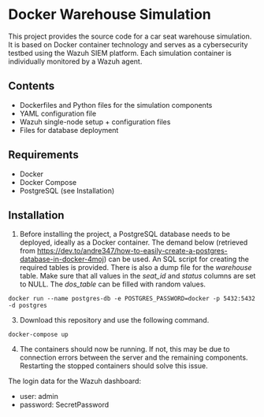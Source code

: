 # Docker Warehouse Simulation

This project provides the source code for a car seat warehouse simulation.
It is based on Docker container technology and serves as a cybersecurity testbed using the Wazuh SIEM platform.
Each simulation container is individually monitored by a Wazuh agent.

## Contents

* Dockerfiles and Python files for the simulation components
* YAML configuration file
* Wazuh single-node setup + configuration files
* Files for database deployment

## Requirements

* Docker
* Docker Compose
* PostgreSQL (see Installation)

## Installation

1. Before installing the project, a PostgreSQL database needs to be deployed, ideally as a Docker container. The demand below (retrieved from https://dev.to/andre347/how-to-easily-create-a-postgres-database-in-docker-4moj) can be used. An SQL script for creating the required tables is provided. There is also a dump file for the *warehouse* table. Make sure that all values in the *seat_id* and *status* columns are set to NULL. The *dos_table* can be filled with random values.
```
docker run --name postgres-db -e POSTGRES_PASSWORD=docker -p 5432:5432 -d postgres
```

3. Download this repository and use the following command.
```
docker-compose up
```

4. The containers should now be running. If not, this may be due to connection errors between the server and the remaining components. Restarting the stopped containers should solve this issue.

The login data for the Wazuh dashboard:
* user: admin
* password: SecretPassword
